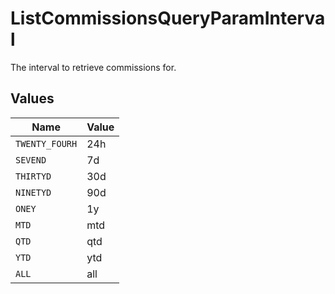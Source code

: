 # ListCommissionsQueryParamInterval

The interval to retrieve commissions for.


## Values

| Name           | Value          |
| -------------- | -------------- |
| `TWENTY_FOURH` | 24h            |
| `SEVEND`       | 7d             |
| `THIRTYD`      | 30d            |
| `NINETYD`      | 90d            |
| `ONEY`         | 1y             |
| `MTD`          | mtd            |
| `QTD`          | qtd            |
| `YTD`          | ytd            |
| `ALL`          | all            |